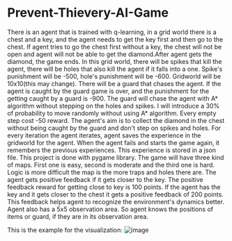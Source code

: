# Prevent-Thievery-AI-Game
There is an agent that is trained with q-learning, in a grid world there is a chest and a key, and the agent needs to get the key first and then go to the chest. If agent tries to go the chest first without a key, the chest will not be open and agent will not be able to get the diamond.After agent gets the diamond, the game ends. In this grid world, there will be spikes that kill the agent, there will be holes that also kill the agent if it falls into a one. Spike's punishment will be -500, hole's punishment will be -600. Gridworld will be 10x10(this may change). There will be a guard that chases the agent. If the agent is caught by the guard game is over, and the punishment for the getting caught by a guard is -900. The guard will chase the agent with A* algorithm without stepping on the holes and spikes. I will introduce a 30% of probability to move randomly without using A* algorithm. Every empty step cost -50 reward. The agent's aim is to collect the diamond in the chest without being caught by the guard and don't step on spikes and holes. For every iteration the agent iterates, agent saves the experience in the gridworld for the agent. When the agent fails and starts the game again, it remembers the previous experiences. This experience is stored in a json file. This project is done with pygame library. The game will have three kind of maps. First one is easy, second is moderate and the third one is hard. Logic is more difficult the map is the more traps and holes there are. The agent gets positive feedback if it gets closer to the key. The positive feedback reward for getting close to key is 100 points. If the agent has the key and it gets closer to the chest it gets a positive feedback of 200 points. This feedback helps agent to recognize the environment's dynamics better. Agent also has a 5x5 observation area. So agent knows the positions of items or guard, if they are in its observation area.

This is the example for the visualization:
![image](https://github.com/AlperenCavus/Prevent-Thievery-AI-Game/assets/116302486/e008b0cd-dbf5-4ef0-abbf-4393116bc184)
